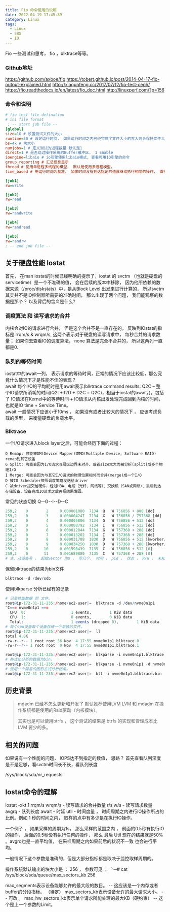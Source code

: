 ```yaml
---
title: Fio 命令使用的说明
date: 2022-04-19 17:45:39
category: Linux
tags:
  - Linux
  - EBS
  - IO
---
```


Fio 一些测试和思考， fio ，blktrace等等。
### Github地址
  https://github.com/axboe/fio
  https://tobert.github.io/post/2014-04-17-fio-output-explained.html
  http://xiaqunfeng.cc/2017/07/12/fio-test-ceph/
  https://fio.readthedocs.io/en/latest/fio_doc.html
  http://linuxperf.com/?p=156

### 命令和说明
```ini
# fio test file defination
# ini file format 
 ; -- start job file --
[global]
size=1G # 设置测试文件的大小
runtime=30 # 设定运行时间， 如果运行时间之内已经完成了文件大小的写入则会保持文件大小和负载继续写。
bs=4k # 块大小
numjobs=1 # 定义测试的进程数量 默认是1
direct=1 # 是否绕过操作系统的Buffer缓冲区， 1 Enable
ioengine=libaio # io引擎使用libaio模式, 查看可用IO引擎的命令 
group_reporting # 汇总信息显示
thread # 使用单进程多线程的模型， 默认是使用多进程模型。
time_based # 用运行时间为基准， 如果时间没有到达指定的值就继续执行相同的操作， 直接到时间满足要求。

[job1]
rw=write

[job2]
rw=read

[job3]
rw=randwrite

[job4]
rw=randread

[job5]
rw=randrw
; -- end job file --
```

## 关于硬盘性能 Iostat
首先， 在man iostat的时候已经明确的提示了，iostat 的 svctm （也就是硬盘的servicetime）是一个不准确的值， 会在后续的版本中移除， 因为他所依赖的数据来源（/proc/diskstats）中，是从Block Level 出发来进行计算的， 所以svctm其实并不是IO控制器所需要的准确时间， 那么出现了两个问题， 我们能观察的数据是那个？ 以及背后的含义是什么?  

### 调度算法 和 读写请求的合并
内核会对IO的请求进行合并， 但是这个合并不是一直存在的， 反映到IOstat的指标是 rrqm/s & wrqm/s,  这两个表示对于硬盘的读写请求中， 每秒合并的请求数量； 如果你去查看IO的调度算法， none 算法是完全不合并的， 所以这两列一直都是0.  

### 队列的等待时间
iostat中的await一列， 表示请求的等待时间，正常的情况下应该比较低，那么究竟什么情况下才是性能不佳的表现？  
await 每个I/O的平均耗时是用await表示(blktrace command results: Q2C – 整个IO请求所消耗的时间(Q2I + I2D + D2C = Q2C)，相当于iostat的await。)，包括了 IO请求在Kernel中的等待时间 + IO请求从内核出发处理完成回到内核的时间，也就是IO time + Service Time。  
await 一般情况下应该小于10ms ， 如果没有或者比较大的情况下 ， 应该考虑负载的类型， 来衡量硬盘的负载水平。  

### Blktrace
一个I/O请求进入block layer之后，可能会经历下面的过程：

    Q Remap: 可能被DM(Device Mapper)或MD(Multiple Device, Software RAID) remap到其它设备
    G Split: 可能会因为I/O请求与扇区边界未对齐、或者size太大而被分拆(split)成多个物理I/O
    I Merge: 可能会因为与其它I/O请求的物理位置相邻而合并(merge)成一个I/O
    D 被IO Scheduler依照调度策略发送给driver
    C 被driver提交给硬件，经过HBA、电缆（光纤、网线等）、交换机（SAN或网络）、最后到达存储设备，设备完成IO请求之后再把结果发回。

常见的状态切换 Q--G--I--D--C 
```r
259,2    0        2     0.000001080  7134  Q   W 756856 + 800 [dd]
259,2    0        3     0.000004247  7134  X   W 756856 / 757368 [dd]
259,2    0        4     0.000005806  7134  G   W 756856 + 512 [dd]
259,2    0        5     0.000008792  7134  I   W 756856 + 512 [dd]
259,2    0        6     0.000012844  7134  G   W 757368 + 288 [dd]
259,2    0        7     0.000013202  7134  I   W 757368 + 288 [dd]
259,2    0        8     0.000031708  1830  D   W 756856 + 512 [kworker/0:1H]
259,2    0        9     0.000034250  1830  D   W 757368 + 288 [kworker/0:1H]
259,2    0       10     0.001598439  7135  C   W 756856 + 512 [0]
259,2    0       11     0.001689880  7135  C   W 757368 + 288 [0]
# 主，从设备号 ， 起始Sector 为0 ， 写几个， 时间 ， pid ， 状态 ， R/W ， 未知
```

保留blktrace的结果为bin文件
```r
blktrace -d /dev/sdb
```

使用blkparse 分析已经有的记录
```r
# 记录性能数据 到 文件。
root@ip-172-31-11-235:/home/ec2-user|⇒  blktrace -d /dev/nvme0n1p1
^C=== nvme0n1p1 ===
  CPU  0:                    1 events,        1 KiB data
  CPU  1:                    0 events,        0 KiB data
  Total:                     1 events (dropped 0),        1 KiB data
# 每个cpu设备每个设备存储一个单独的文件。
root@ip-172-31-11-235:/home/ec2-user|⇒  ll
total 4.0K
-rw-r--r-- 1 root root 56 Nov  4 17:55 nvme0n1p1.blktrace.0
-rw-r--r-- 1 root root  0 Nov  4 17:55 nvme0n1p1.blktrace.1

root@ip-172-31-11-235:/home/ec2-user|⇒  blkparse -i nvme0n1p1.blktrace.0
# 格式化分析的数据为bin。
root@ip-172-31-11-235:/home/ec2-user|⇒  blkparse -i nvme0n1p1 -d nvme0n1p1.blktrace.bin
# 使用一个简易的图形方式分析结果。
root@ip-172-31-11-235:/home/ec2-user|⇒  btt -i nvme0n1p1.blktrace.bin
```

## 历史背景
> mdadm 已经不怎么更新和开发了
> 默认推荐使用LVM
> LVM 和 mdadm 在操作系统都是使用的Raid驱动（内核模块）。
>
> 其实也是可以使用btrfs ， 这个测试的结果是 btrfs 的实现和管理成本比 LVM 要少的多。 
> 
## 相关的问题
如果说有一个性能的问题， IOPS达不到指定的数值， 思路？ 
首先查看队列深度是不是足够，看svctm时间长不长，看队列长度 

/sys/block/sda/nr_requests 

## Iostat命令的理解
iostat -xkt 1
rrqm/s wrqm/s  - 读写请求的合并数量
r/s w/s - 读写请求数量
avgrq - 队列长度 
await - 时延
util - 时间度量 ， 时间周期之内进行IO操作所占的比例。例如 1 秒的时间之内， 取样的点中有多少是在执行IO操作。

一个例子 ， 如果采样的周期为1s， 那么采样的范围之内 ， 前面的0.5秒有执行IO的操作， 后面的0.5秒没有执行任何的操作， 那么 最后 Util 现在的结果就是50% 。avgrq也是一直平均值， 在采样周期之内如果前后的状况不一致 也会进行平均。

一般情况下这个参数是准确的，但是大部分指标都是取决于监控取样周期的。

操作系统默认输出的块大小是 ： 256 ， 参数可见 ： 
╰─# cat /sys/block/sda/queue/max_sectors_kb
256

max_segments表示设备能够允许的最大段的数目。    -- 这应该是一个内存或者buffer的分段指标。 （待定）
max_sectors_kb表示设备允许的最大请求大小。      -- 可改 。 
max_hw_sectors_kb表示单个请求所能处理的最大KB（硬约束） -- 这个是上一个参数的Limit。  

